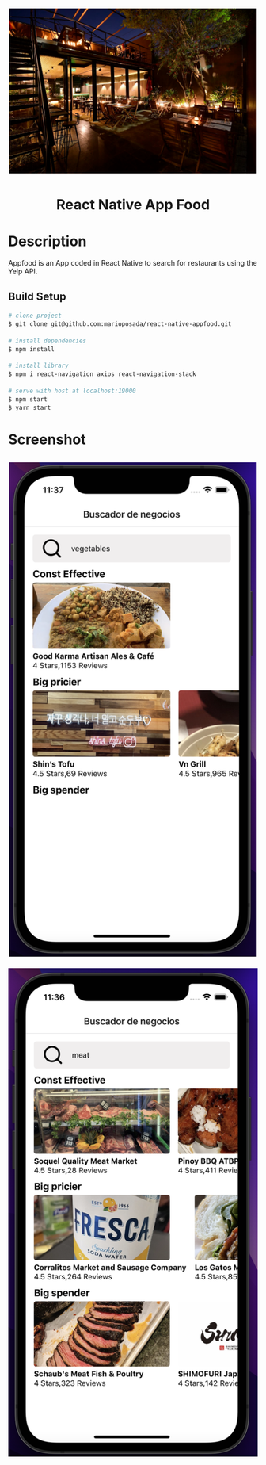<h1 align="center"> <img width="500" src="https://github.com/marioposada/assets/blob/main/appfood/SD3ANUUAV5FY3GKCXIQ2HUKPC4.jpeg" /> </h1>
<h1 align="center">  React Native App Food  </h1>

# Description
Appfood is an App coded in React Native to search for restaurants using the Yelp API.

## Build Setup

``` bash
# clone project
$ git clone git@github.com:marioposada/react-native-appfood.git

# install dependencies
$ npm install

# install library
$ npm i react-navigation axios react-navigation-stack

# serve with host at localhost:19000
$ npm start
$ yarn start
```
# Screenshot
<h2 align="center"> <img width="500" src="https://github.com/marioposada/assets/blob/main/appfood/image1.png" /> </h2>


!["React Native Appfood"](https://github.com/marioposada/assets/blob/main/appfood/image2.png)
